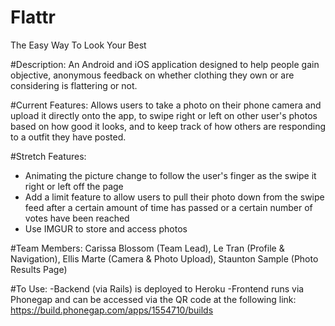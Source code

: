 # Flattr
The Easy Way To Look Your Best

#Description:
An Android and iOS application designed to help people gain objective, anonymous feedback on whether clothing they own or are considering is flattering or not. 

#Current Features: 
Allows users to take a photo on their phone camera and upload it directly onto the app, to swipe right or left on other user's photos based on how good it looks, and to keep track of how others are responding to a outfit they have posted. 

#Stretch Features:
- Animating the picture change to follow the user's finger as the swipe it right or left off the page
- Add a limit feature to allow users to pull their photo down from the swipe feed after a certain amount of time has passed or a certain number of votes have been reached
- Use IMGUR to store and access photos


#Team Members: Carissa Blossom (Team Lead), Le Tran (Profile & Navigation), Ellis Marte (Camera & Photo Upload), Staunton Sample (Photo Results Page)

#To Use: 
-Backend (via Rails) is deployed to Heroku
-Frontend runs via Phonegap and can be accessed via the QR code at the following link: https://build.phonegap.com/apps/1554710/builds

